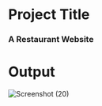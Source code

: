 # Project Title
### A Restaurant Website
# Output
![Screenshot (20)](https://github.com/ANSHHULBUDHWAL/html_css_projects/assets/72787705/05cc67e7-137f-422c-8c8c-eb41f017b71d)
